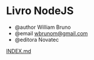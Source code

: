 # Livro NodeJS

* @author William Bruno
* @email wbrunom@gmail.com
* @editora Novatec

[INDEX.md](índice)
